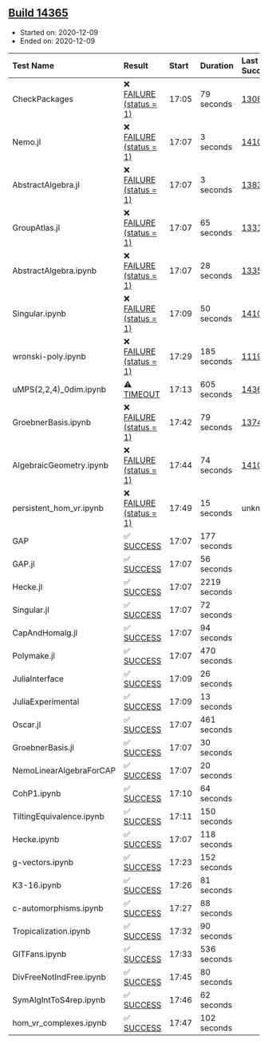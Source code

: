 ## [Build 14365](https://oscarci.mathematik.uni-kl.de/job/oscar/14365/)

* Started on: 2020-12-09
* Ended on: 2020-12-09

| Test Name    | Result | Start | Duration | Last Success | First Failure |
|:-------------|:-------|:------|:---------|:-------------|:--------------|
| CheckPackages | ❌ [FAILURE (status = 1)](https://oscarci.mathematik.uni-kl.de/job/oscar/14365/artifact/logs/build-14365/CheckPackages.log) | 17:05 | 79 seconds | [13085](https://oscarci.mathematik.uni-kl.de/job/oscar/13085/) | [13086](https://oscarci.mathematik.uni-kl.de/job/oscar/13086/) |
| Nemo.jl | ❌ [FAILURE (status = 1)](https://oscarci.mathematik.uni-kl.de/job/oscar/14365/artifact/logs/build-14365/Nemo.jl.log) | 17:07 | 3 seconds | [14101](https://oscarci.mathematik.uni-kl.de/job/oscar/14101/) | [14102](https://oscarci.mathematik.uni-kl.de/job/oscar/14102/) |
| AbstractAlgebra.jl | ❌ [FAILURE (status = 1)](https://oscarci.mathematik.uni-kl.de/job/oscar/14365/artifact/logs/build-14365/AbstractAlgebra.jl.log) | 17:07 | 3 seconds | [13837](https://oscarci.mathematik.uni-kl.de/job/oscar/13837/) | [13838](https://oscarci.mathematik.uni-kl.de/job/oscar/13838/) |
| GroupAtlas.jl | ❌ [FAILURE (status = 1)](https://oscarci.mathematik.uni-kl.de/job/oscar/14365/artifact/logs/build-14365/GroupAtlas.jl.log) | 17:07 | 65 seconds | [13311](https://oscarci.mathematik.uni-kl.de/job/oscar/13311/) | [13312](https://oscarci.mathematik.uni-kl.de/job/oscar/13312/) |
| AbstractAlgebra.ipynb | ❌ [FAILURE (status = 1)](https://oscarci.mathematik.uni-kl.de/job/oscar/14365/artifact/logs/build-14365/AbstractAlgebra.ipynb.log) | 17:07 | 28 seconds | [13355](https://oscarci.mathematik.uni-kl.de/job/oscar/13355/) | [13356](https://oscarci.mathematik.uni-kl.de/job/oscar/13356/) |
| Singular.ipynb | ❌ [FAILURE (status = 1)](https://oscarci.mathematik.uni-kl.de/job/oscar/14365/artifact/logs/build-14365/Singular.ipynb.log) | 17:09 | 50 seconds | [14101](https://oscarci.mathematik.uni-kl.de/job/oscar/14101/) | [14102](https://oscarci.mathematik.uni-kl.de/job/oscar/14102/) |
| wronski-poly.ipynb | ❌ [FAILURE (status = 1)](https://oscarci.mathematik.uni-kl.de/job/oscar/14365/artifact/logs/build-14365/wronski-poly.ipynb.log) | 17:29 | 185 seconds | [11192](https://oscarci.mathematik.uni-kl.de/job/oscar/11192/) | [11193](https://oscarci.mathematik.uni-kl.de/job/oscar/11193/) |
| uMPS(2,2,4)_0dim.ipynb | ⚠ [TIMEOUT](https://oscarci.mathematik.uni-kl.de/job/oscar/14365/artifact/logs/build-14365/uMPS-2-2-4-_0dim.ipynb.log) | 17:13 | 605 seconds | [14364](https://oscarci.mathematik.uni-kl.de/job/oscar/14364/) | [14365](https://oscarci.mathematik.uni-kl.de/job/oscar/14365/) |
| GroebnerBasis.ipynb | ❌ [FAILURE (status = 1)](https://oscarci.mathematik.uni-kl.de/job/oscar/14365/artifact/logs/build-14365/GroebnerBasis.ipynb.log) | 17:42 | 79 seconds | [13748](https://oscarci.mathematik.uni-kl.de/job/oscar/13748/) | [13749](https://oscarci.mathematik.uni-kl.de/job/oscar/13749/) |
| AlgebraicGeometry.ipynb | ❌ [FAILURE (status = 1)](https://oscarci.mathematik.uni-kl.de/job/oscar/14365/artifact/logs/build-14365/AlgebraicGeometry.ipynb.log) | 17:44 | 74 seconds | [14101](https://oscarci.mathematik.uni-kl.de/job/oscar/14101/) | [14102](https://oscarci.mathematik.uni-kl.de/job/oscar/14102/) |
| persistent_hom_vr.ipynb | ❌ [FAILURE (status = 1)](https://oscarci.mathematik.uni-kl.de/job/oscar/14365/artifact/logs/build-14365/persistent_hom_vr.ipynb.log) | 17:49 | 15 seconds | unknown | unknown |
| GAP | ✅ [SUCCESS](https://oscarci.mathematik.uni-kl.de/job/oscar/14365/artifact/logs/build-14365/GAP.log) | 17:07 | 177 seconds |  |  |
| GAP.jl | ✅ [SUCCESS](https://oscarci.mathematik.uni-kl.de/job/oscar/14365/artifact/logs/build-14365/GAP.jl.log) | 17:07 | 56 seconds |  |  |
| Hecke.jl | ✅ [SUCCESS](https://oscarci.mathematik.uni-kl.de/job/oscar/14365/artifact/logs/build-14365/Hecke.jl.log) | 17:07 | 2219 seconds |  |  |
| Singular.jl | ✅ [SUCCESS](https://oscarci.mathematik.uni-kl.de/job/oscar/14365/artifact/logs/build-14365/Singular.jl.log) | 17:07 | 72 seconds |  |  |
| CapAndHomalg.jl | ✅ [SUCCESS](https://oscarci.mathematik.uni-kl.de/job/oscar/14365/artifact/logs/build-14365/CapAndHomalg.jl.log) | 17:07 | 94 seconds |  |  |
| Polymake.jl | ✅ [SUCCESS](https://oscarci.mathematik.uni-kl.de/job/oscar/14365/artifact/logs/build-14365/Polymake.jl.log) | 17:07 | 470 seconds |  |  |
| JuliaInterface | ✅ [SUCCESS](https://oscarci.mathematik.uni-kl.de/job/oscar/14365/artifact/logs/build-14365/JuliaInterface.log) | 17:09 | 26 seconds |  |  |
| JuliaExperimental | ✅ [SUCCESS](https://oscarci.mathematik.uni-kl.de/job/oscar/14365/artifact/logs/build-14365/JuliaExperimental.log) | 17:09 | 13 seconds |  |  |
| Oscar.jl | ✅ [SUCCESS](https://oscarci.mathematik.uni-kl.de/job/oscar/14365/artifact/logs/build-14365/Oscar.jl.log) | 17:07 | 461 seconds |  |  |
| GroebnerBasis.jl | ✅ [SUCCESS](https://oscarci.mathematik.uni-kl.de/job/oscar/14365/artifact/logs/build-14365/GroebnerBasis.jl.log) | 17:07 | 30 seconds |  |  |
| NemoLinearAlgebraForCAP | ✅ [SUCCESS](https://oscarci.mathematik.uni-kl.de/job/oscar/14365/artifact/logs/build-14365/NemoLinearAlgebraForCAP.log) | 17:07 | 20 seconds |  |  |
| CohP1.ipynb | ✅ [SUCCESS](https://oscarci.mathematik.uni-kl.de/job/oscar/14365/artifact/logs/build-14365/CohP1.ipynb.log) | 17:10 | 64 seconds |  |  |
| TiltingEquivalence.ipynb | ✅ [SUCCESS](https://oscarci.mathematik.uni-kl.de/job/oscar/14365/artifact/logs/build-14365/TiltingEquivalence.ipynb.log) | 17:11 | 150 seconds |  |  |
| Hecke.ipynb | ✅ [SUCCESS](https://oscarci.mathematik.uni-kl.de/job/oscar/14365/artifact/logs/build-14365/Hecke.ipynb.log) | 17:07 | 118 seconds |  |  |
| g-vectors.ipynb | ✅ [SUCCESS](https://oscarci.mathematik.uni-kl.de/job/oscar/14365/artifact/logs/build-14365/g-vectors.ipynb.log) | 17:23 | 152 seconds |  |  |
| K3-16.ipynb | ✅ [SUCCESS](https://oscarci.mathematik.uni-kl.de/job/oscar/14365/artifact/logs/build-14365/K3-16.ipynb.log) | 17:26 | 81 seconds |  |  |
| c-automorphisms.ipynb | ✅ [SUCCESS](https://oscarci.mathematik.uni-kl.de/job/oscar/14365/artifact/logs/build-14365/c-automorphisms.ipynb.log) | 17:27 | 88 seconds |  |  |
| Tropicalization.ipynb | ✅ [SUCCESS](https://oscarci.mathematik.uni-kl.de/job/oscar/14365/artifact/logs/build-14365/Tropicalization.ipynb.log) | 17:32 | 90 seconds |  |  |
| GITFans.ipynb | ✅ [SUCCESS](https://oscarci.mathematik.uni-kl.de/job/oscar/14365/artifact/logs/build-14365/GITFans.ipynb.log) | 17:33 | 536 seconds |  |  |
| DivFreeNotIndFree.ipynb | ✅ [SUCCESS](https://oscarci.mathematik.uni-kl.de/job/oscar/14365/artifact/logs/build-14365/DivFreeNotIndFree.ipynb.log) | 17:45 | 80 seconds |  |  |
| SymAlgIntToS4rep.ipynb | ✅ [SUCCESS](https://oscarci.mathematik.uni-kl.de/job/oscar/14365/artifact/logs/build-14365/SymAlgIntToS4rep.ipynb.log) | 17:46 | 62 seconds |  |  |
| hom_vr_complexes.ipynb | ✅ [SUCCESS](https://oscarci.mathematik.uni-kl.de/job/oscar/14365/artifact/logs/build-14365/hom_vr_complexes.ipynb.log) | 17:47 | 102 seconds |  |  |
